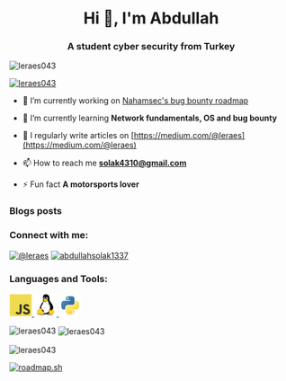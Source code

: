 <h1 align="center">Hi 👋, I'm Abdullah</h1>
<h3 align="center">A student cyber security from Turkey</h3>

<p align="left"> <img src="https://komarev.com/ghpvc/?username=leraes043&label=Profile%20views&color=0e75b6&style=flat" alt="leraes043" /> </p>

<p align="left"> <a href="https://github.com/ryo-ma/github-profile-trophy"><img src="https://github-profile-trophy.vercel.app/?username=leraes043" alt="leraes043" /></a> </p>

- 🔭 I’m currently working on [Nahamsec's bug bounty roadmap](https://github.com/nahamsec/Resources-for-Beginner-Bug-Bounty-Hunters)

- 🌱 I’m currently learning **Network fundamentals, OS and bug bounty**

- 📝 I regularly write articles on [https://medium.com/@leraes](https://medium.com/@leraes)

- 📫 How to reach me **solak4310@gmail.com**

- ⚡ Fun fact **A motorsports lover**

### Blogs posts
<!-- BLOG-POST-LIST:START -->
<!-- BLOG-POST-LIST:END -->

<h3 align="left">Connect with me:</h3>
<p align="left">
<a href="https://medium.com/@leraes" target="blank"><img align="center" src="https://raw.githubusercontent.com/rahuldkjain/github-profile-readme-generator/master/src/images/icons/Social/medium.svg" alt="@leraes" height="30" width="40" /></a>
<a href="https://www.youtube.com/c/abdullahsolak1337" target="blank"><img align="center" src="https://raw.githubusercontent.com/rahuldkjain/github-profile-readme-generator/master/src/images/icons/Social/youtube.svg" alt="abdullahsolak1337" height="30" width="40" /></a>
</p>

<h3 align="left">Languages and Tools:</h3>
<p align="left"> <a href="https://developer.mozilla.org/en-US/docs/Web/JavaScript" target="_blank" rel="noreferrer"> <img src="https://raw.githubusercontent.com/devicons/devicon/master/icons/javascript/javascript-original.svg" alt="javascript" width="40" height="40"/> </a> <a href="https://www.linux.org/" target="_blank" rel="noreferrer"> <img src="https://raw.githubusercontent.com/devicons/devicon/master/icons/linux/linux-original.svg" alt="linux" width="40" height="40"/> </a> <a href="https://www.python.org" target="_blank" rel="noreferrer"> <img src="https://raw.githubusercontent.com/devicons/devicon/master/icons/python/python-original.svg" alt="python" width="40" height="40"/> </a> </p>

<p><img align="left" src="https://github-readme-stats.vercel.app/api/top-langs?username=leraes043&show_icons=true&locale=en&layout=compact" alt="leraes043" /></p>

<p>&nbsp;<img align="center" src="https://github-readme-stats.vercel.app/api?username=leraes043&show_icons=true&locale=en" alt="leraes043" /></p>

<p><img align="center" src="https://github-readme-streak-stats.herokuapp.com/?user=leraes043&" alt="leraes043" /></p>

[![roadmap.sh](https://api.roadmap.sh/v1-badge/wide/64e76e01b128dce3cb7014d4?variant=dark&roadmaps=computer-science%2Cprompt-engineering)](https://roadmap.sh)
